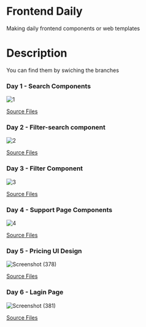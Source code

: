 # Frontend Daily
Making daily frontend components or web templates
# Description
You can find them by swiching the branches
### Day 1 - Search Components

![1](https://user-images.githubusercontent.com/55322079/125366737-c29b9b80-e387-11eb-88f3-7ceb70f0e4fc.jpg)

[Source Files](https://uidesigndaily.com/posts/sketch-search-filter-components-search-filter-day-1183)
### Day 2 - Filter-search component

![2](https://user-images.githubusercontent.com/55322079/125366748-cb8c6d00-e387-11eb-9691-85a418fb09c5.jpg)

[Source Files](https://uidesigndaily.com/posts/sketch-search-filter-components-search-filter-day-1183)
### Day 3 - Filter Component

![3](https://user-images.githubusercontent.com/55322079/125366778-da731f80-e387-11eb-8f32-007bf7cb4073.jpg)

[Source Files](https://uidesigndaily.com/posts/sketch-search-filter-components-search-filter-day-1183)

### Day 4 - Support Page Components

![4](https://user-images.githubusercontent.com/55322079/125600325-1ceeb167-1e66-49c0-b615-48acb6ae4373.jpg)

[Source Files](https://www.uidesigndaily.com/posts/sketch-support-page-components-links-day-1181)

### Day 5 - Pricing UI Design

![Screenshot (378)](https://user-images.githubusercontent.com/55322079/125769594-acb6291f-df95-4fae-b344-012a983e735c.png)

[Source Files](https://www.uidesigndaily.com/posts/sketch-pricing-table-toggle-black-&-white-switch-day-1070)

### Day 6 - Lagin Page

![Screenshot (381)](https://user-images.githubusercontent.com/55322079/125852550-13d28da6-e020-42e1-997c-ce910148e3f9.png)

[Source Files](#)